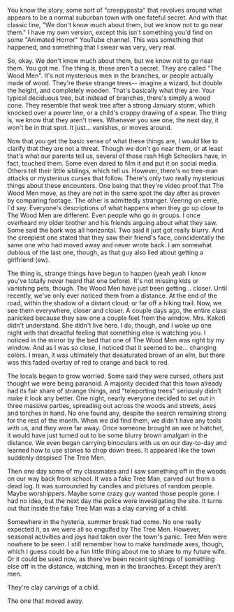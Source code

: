 You know the story, some sort of "creepypasta" that revolves around what appears to be a normal suburban town with one fateful secret. And with that classic line, "We don't know much about them, but we know not to go near them." I have my own version, except this isn't something you'd find on some "Animated Horror" YouTube channel. This was something that happened, and something that I swear was very, very real.

So, okay. We don't know much about them, but we know not to go near them. You got me. The thing is, these aren't a secret. They are called "The Wood Men". It's not mysterious men in the branches, or people actually made of wood. They're these strange trees-- imagine a wizard, but double the height, and completely wooden. That's basically what they are. Your typical deciduous tree, but instead of branches, there's simply a wood cone. They resemble that weak tree after a strong January storm, which knocked over a power line, or a child's crappy drawing of a spear. The thing is, we know that they aren't trees. Whenever you see one, the next day, it won't be in that spot. It just... vanishes, or moves around.

Now that you get the basic sense of what these things are, I would like to clarify that they are not a threat. Though we don't go near them, or at least that's what our parents tell us, several of those rash High Schoolers have, in fact, touched them. Some even dared to film it and put it on social media. Others tell their little siblings, which tell us. However, there's no tree-man attacks or mysterious curses that follow. There's only two really mysterious things about these encounters. One being that they're video proof that The Wood Men move, as they are not in the same spot the day after as proven by comparing footage. The other is admittedly stranger. Veering on eerie, I'd say. Everyone's descriptions of what happens when they go up close to The Wood Men are different. Even people who go in groups. I once overheard my older brother and his friends arguing about what they saw. Some said the bark was all horizontal. Two said it just got really blurry. And the creepiest one stated that they saw their friend's face, coincidentally the same one who had moved away and never wrote back. I am somewhat dubious of the last one, though, as that guy also lied about getting a girlfriend (ew).

The thing is, strange things have begun to happen (yeah yeah I know you've totally never heard that one before). It's not missing kids or vanishing pets, though. The Wood Men have just been getting... closer. Until recently, we've only ever noticed them from a distance. At the end of the road, within the shadow of a distant cloud, or far off a hiking trail. Now, we see them everywhere, closer and closer. A couple days ago, the entire class panicked because they saw one a couple feet from the window. Mrs. Kakoti didn't understand. She didn't live here. I do, though, and I woke up one night with that dreadful feeling that something else is watching you. I noticed in the mirror by the bed that one of The Wood Men was right by my window. And as I was so close, I noticed that it seemed to be... changing colors. I mean, it was ultimately that desaturated brown of an elm, but there was this faded overlay of red to orange and back to red.

The locals began to grow worried. Some said they were cursed, others just thought we were being paranoid. A majority decided that this town already had its fair share of strange things, and "teleporting trees" seriously didn't make it look any better. One night, nearly everyone decided to set out in three massive parties, spreading out across the woods and streets, axes and torches in hand. No one found any, despite the search remaining strong for the rest of the month. When we did find them, we didn't have any tools with us, and they were far away. Once someone brought an axe or hatchet, it would have just turned out to be some blurry brown amalgam in the distance. We even began carrying binoculars with us on our day-to-day and learned how to use stones to chop down trees. It appeared like the town suddenly despised The Tree Men.

Then one day some of my classmates and I saw something off in the woods on our way back from school. It was a fake Tree Man, carved out from a dead log. It was surrounded by candles and pictures of random people. Maybe worshippers. Maybe some crazy guy wanted those people gone. I had no idea, but the next day the police were investigating the site. It turns out that inside the fake Tree Man was a clay carving of a child.

Somewhere in the hysteria, summer break had come. No one really expected it, as we were all so engulfed by The Tree Men. However, seasonal activities and joys had taken over the town's panic. Tree Men were nowhere to be seen. I still remember how to make handmade axes, though, which I guess could be a fun little thing about me to share to my future wife. Or it could be used now, as there've been recent sightings of something else off in the distance, watching, men in the branches. Except they aren't men.

They're clay carvings of a child.

The one that moved away.